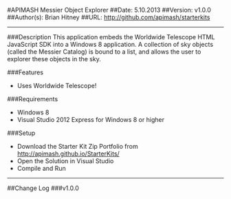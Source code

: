 ﻿#APIMASH Messier Object Explorer
##Date: 5.10.2013
##Version: v1.0.0
##Author(s): Brian Hitney
##URL: http://github.com/apimash/starterkits

----------
###Description
This application embeds the Worldwide Telescope HTML JavaScript SDK into a Windows 8 application.   A collection of sky objects (called the Messier Catalog) is bound to a list, and allows the user to explorer these objects in the sky.

###Features
- Uses Worldwide Telescope!

###Requirements
 - Windows 8
 - Visual Studio 2012 Express for Windows 8 or higher

###Setup
 - Download the Starter Kit Zip Portfolio from http://apimash.github.io/StarterKits/
 - Open the Solution in Visual Studio
 - Compile and Run

----------

##Change Log
###v1.0.0
